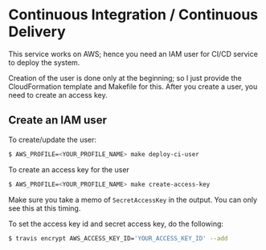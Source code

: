 
# Continuous Integration / Continuous Delivery

This service works on AWS; hence you need an IAM user for CI/CD service to deploy the system.

Creation of the user is done only at the beginning; so I just provide the CloudFormation template and Makefile for this.
After you create a user, you need to create an access key.

## Create an IAM user

To create/update the user:

```sh
$ AWS_PROFILE=<YOUR_PROFILE_NAME> make deploy-ci-user
```

To create an access key for the user

```sh
$ AWS_PROFILE=<YOUR_PROFILE_NAME> make create-access-key
```

Make sure you take a memo of `SecretAccessKey` in the output. You can only see this at this timing.

To set the access key id and secret access key, do the following:

```sh
$ travis encrypt AWS_ACCESS_KEY_ID='YOUR_ACCESS_KEY_ID' --add
```
